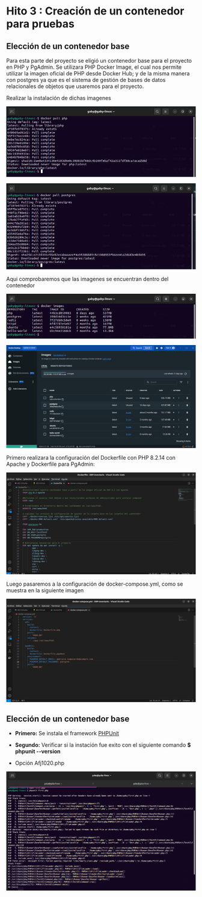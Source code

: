 # Hito 3 : Creación de un contenedor para pruebas

## Elección de un contenedor base

Para esta parte del proyecto se eligió un contenedor base para el proyecto en PHP y PgAdmin. Se utilizara PHP Docker Image, el cual nos permite utilizar la imagen oficial de PHP desde Docker Hub; y de la misma manera con postgres ya que es el sistema de gestión de bases de datos relacionales de objetos que usaremos para el proyecto.

Realizar la instalación de dichas imagenes

![Hito3_2](img/Hito3_2.png)

![Hito3_3](img/Hito3_3.png)

Aqui comprobaremos que las imagenes se encuentran dentro del contenedor

![Hito3_4](img/Hito3_4.png)

![Hito3_5](img/Hito3_5.png)




Primero realizara la configuración del Dockerfile con PHP 8.2.14 con Apache y Dockerfile para PgAdmin:

![Hito3_0](img/Hito3_0.png)

Luego pasaremos a la configuración de docker-compose.yml, como se muestra en la siguiente imagen

![Hito3_0](img/Hito3_1.png)



## Elección de un contenedor base


    
  - **Primero:** Se instala el framework [PHPUnit](https://linux.how2shout.com/3-ways-to-install-phpunit-in-ubuntu-22-04-or-20-04-lts/)
  - **Segundo:** Verificar si la instación fue exito con el siguiente comando **$ phpunit --version**
  

   - Opción Afj1020.php
     
   ![Test4](img/Test4.png)

